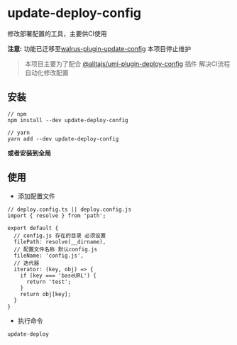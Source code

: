 # update-deploy-config
修改部署配置的工具，主要供CI使用

**注意:** 功能已迁移至[walrus-plugin-update-config](https://github.com/walrus-plus/walrus-plugin-update-config) 本项目停止维护

> 本项目主要为了配合 [@alitajs/umi-plugin-deploy-config](https://github.com/alitajs/umi-plugin-packages/tree/master/packages/umi-plugin-deploy-config) 插件 解决CI流程自动化修改配置

## 安装

```
// npm 
npm install --dev update-deploy-config

// yarn
yarn add --dev update-deploy-config
```

**或者安装到全局**

## 使用

* 添加配置文件

```
// deploy.config.ts || deploy.config.js
import { resolve } from 'path';

export default {
  // config.js 存在的目录 必须设置
  filePath: resolve(__dirname),
  // 配置文件名称 默认config.js
  fileName: 'config.js',
  // 迭代器 
  iterator: (key, obj) => {
    if (key === 'baseURL') {
      return 'test';
    }
    return obj[key];
  }
}
```

* 执行命令

```
update-deploy
```
